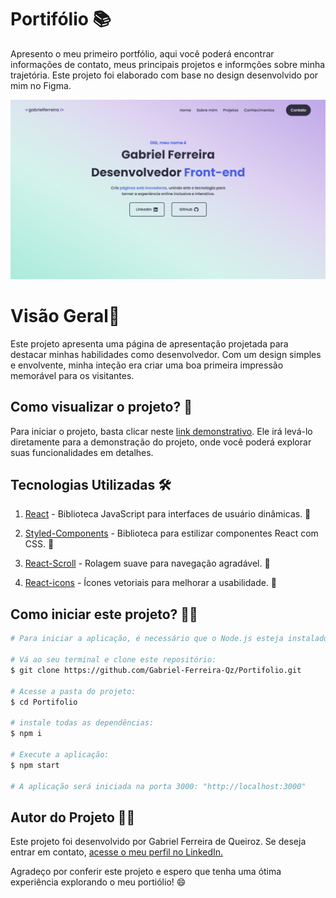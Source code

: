 # Portifólio 📚

Apresento o meu primeiro portfólio, aqui você poderá encontrar informações de contato, meus principais projetos e informções sobre minha trajetória. Este projeto foi elaborado com base no design desenvolvido por mim no Figma.


![Tela Desktop](./public/Portifolio%201.svg)

# Visão Geral🌟

Este projeto apresenta uma página de apresentação projetada para destacar minhas habilidades como desenvolvedor. Com um design simples e envolvente, minha inteção era criar uma boa primeira impressão memorável para os visitantes.

## Como visualizar o projeto? 👀

Para iniciar o projeto, basta clicar neste [link demonstrativo](https://portifolio-brown-omega.vercel.app/). Ele irá levá-lo diretamente para a demonstração do projeto, onde você poderá explorar suas funcionalidades em detalhes.

## Tecnologias Utilizadas 🛠️

1. [React](https://pt-br.react.dev/) - Biblioteca JavaScript para interfaces de usuário dinâmicas. 🚀

2. [Styled-Components](https://styled-components.com/) - Biblioteca para estilizar componentes React com CSS.  💅

3. [React-Scroll](https://www.npmjs.com/package/react-scroll) - Rolagem suave para navegação agradável. 🌊

4. [React-icons](https://react-icons.github.io/react-icons/) - Ícones vetoriais para melhorar a usabilidade. 🎨

## Como iniciar este projeto? 👨‍💻

``` bash
# Para iniciar a aplicação, é necessário que o Node.js esteja instalado no computador.

# Vá ao seu terminal e clone este repositório:
$ git clone https://github.com/Gabriel-Ferreira-Qz/Portifolio.git

# Acesse a pasta do projeto:
$ cd Portifolio

# instale todas as dependências:
$ npm i

# Execute a aplicação:
$ npm start

# A aplicação será iniciada na porta 3000: "http://localhost:3000"
```


## Autor do Projeto 👨‍💻

Este projeto foi desenvolvido por Gabriel Ferreira de Queiroz. Se deseja entrar em contato, [acesse o meu perfil no LinkedIn.](https://www.linkedin.com/in/gabriel-f-queiroz/)

Agradeço por conferir este projeto e espero que tenha uma ótima experiência explorando o meu portiólio! 😄
